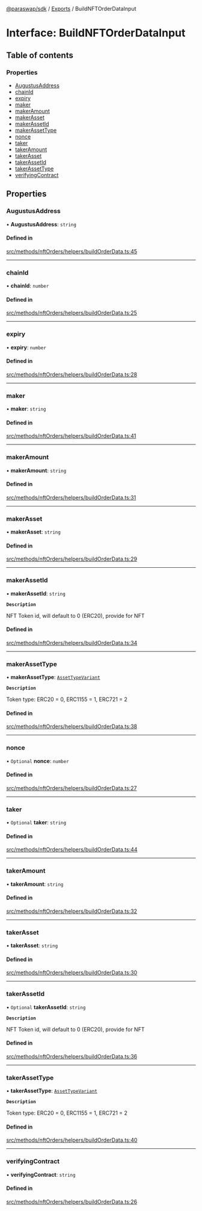 [@paraswap/sdk](../README.md) / [Exports](../modules.md) / BuildNFTOrderDataInput

# Interface: BuildNFTOrderDataInput

## Table of contents

### Properties

- [AugustusAddress](BuildNFTOrderDataInput.md#augustusaddress)
- [chainId](BuildNFTOrderDataInput.md#chainid)
- [expiry](BuildNFTOrderDataInput.md#expiry)
- [maker](BuildNFTOrderDataInput.md#maker)
- [makerAmount](BuildNFTOrderDataInput.md#makeramount)
- [makerAsset](BuildNFTOrderDataInput.md#makerasset)
- [makerAssetId](BuildNFTOrderDataInput.md#makerassetid)
- [makerAssetType](BuildNFTOrderDataInput.md#makerassettype)
- [nonce](BuildNFTOrderDataInput.md#nonce)
- [taker](BuildNFTOrderDataInput.md#taker)
- [takerAmount](BuildNFTOrderDataInput.md#takeramount)
- [takerAsset](BuildNFTOrderDataInput.md#takerasset)
- [takerAssetId](BuildNFTOrderDataInput.md#takerassetid)
- [takerAssetType](BuildNFTOrderDataInput.md#takerassettype)
- [verifyingContract](BuildNFTOrderDataInput.md#verifyingcontract)

## Properties

### AugustusAddress

• **AugustusAddress**: `string`

#### Defined in

[src/methods/nftOrders/helpers/buildOrderData.ts:45](https://github.com/paraswap/paraswap-sdk-limit-orders/blob/chore/LO_pagination_params/src/methods/nftOrders/helpers/buildOrderData.ts#L45)

___

### chainId

• **chainId**: `number`

#### Defined in

[src/methods/nftOrders/helpers/buildOrderData.ts:25](https://github.com/paraswap/paraswap-sdk-limit-orders/blob/chore/LO_pagination_params/src/methods/nftOrders/helpers/buildOrderData.ts#L25)

___

### expiry

• **expiry**: `number`

#### Defined in

[src/methods/nftOrders/helpers/buildOrderData.ts:28](https://github.com/paraswap/paraswap-sdk-limit-orders/blob/chore/LO_pagination_params/src/methods/nftOrders/helpers/buildOrderData.ts#L28)

___

### maker

• **maker**: `string`

#### Defined in

[src/methods/nftOrders/helpers/buildOrderData.ts:41](https://github.com/paraswap/paraswap-sdk-limit-orders/blob/chore/LO_pagination_params/src/methods/nftOrders/helpers/buildOrderData.ts#L41)

___

### makerAmount

• **makerAmount**: `string`

#### Defined in

[src/methods/nftOrders/helpers/buildOrderData.ts:31](https://github.com/paraswap/paraswap-sdk-limit-orders/blob/chore/LO_pagination_params/src/methods/nftOrders/helpers/buildOrderData.ts#L31)

___

### makerAsset

• **makerAsset**: `string`

#### Defined in

[src/methods/nftOrders/helpers/buildOrderData.ts:29](https://github.com/paraswap/paraswap-sdk-limit-orders/blob/chore/LO_pagination_params/src/methods/nftOrders/helpers/buildOrderData.ts#L29)

___

### makerAssetId

• **makerAssetId**: `string`

**`Description`**

NFT Token id, will default to 0 (ERC20), provide for NFT

#### Defined in

[src/methods/nftOrders/helpers/buildOrderData.ts:34](https://github.com/paraswap/paraswap-sdk-limit-orders/blob/chore/LO_pagination_params/src/methods/nftOrders/helpers/buildOrderData.ts#L34)

___

### makerAssetType

• **makerAssetType**: [`AssetTypeVariant`](../modules.md#assettypevariant)

**`Description`**

Token type: ERC20 = 0, ERC1155 = 1, ERC721 = 2

#### Defined in

[src/methods/nftOrders/helpers/buildOrderData.ts:38](https://github.com/paraswap/paraswap-sdk-limit-orders/blob/chore/LO_pagination_params/src/methods/nftOrders/helpers/buildOrderData.ts#L38)

___

### nonce

• `Optional` **nonce**: `number`

#### Defined in

[src/methods/nftOrders/helpers/buildOrderData.ts:27](https://github.com/paraswap/paraswap-sdk-limit-orders/blob/chore/LO_pagination_params/src/methods/nftOrders/helpers/buildOrderData.ts#L27)

___

### taker

• `Optional` **taker**: `string`

#### Defined in

[src/methods/nftOrders/helpers/buildOrderData.ts:44](https://github.com/paraswap/paraswap-sdk-limit-orders/blob/chore/LO_pagination_params/src/methods/nftOrders/helpers/buildOrderData.ts#L44)

___

### takerAmount

• **takerAmount**: `string`

#### Defined in

[src/methods/nftOrders/helpers/buildOrderData.ts:32](https://github.com/paraswap/paraswap-sdk-limit-orders/blob/chore/LO_pagination_params/src/methods/nftOrders/helpers/buildOrderData.ts#L32)

___

### takerAsset

• **takerAsset**: `string`

#### Defined in

[src/methods/nftOrders/helpers/buildOrderData.ts:30](https://github.com/paraswap/paraswap-sdk-limit-orders/blob/chore/LO_pagination_params/src/methods/nftOrders/helpers/buildOrderData.ts#L30)

___

### takerAssetId

• `Optional` **takerAssetId**: `string`

**`Description`**

NFT Token id, will default to 0 (ERC20), provide for NFT

#### Defined in

[src/methods/nftOrders/helpers/buildOrderData.ts:36](https://github.com/paraswap/paraswap-sdk-limit-orders/blob/chore/LO_pagination_params/src/methods/nftOrders/helpers/buildOrderData.ts#L36)

___

### takerAssetType

• **takerAssetType**: [`AssetTypeVariant`](../modules.md#assettypevariant)

**`Description`**

Token type: ERC20 = 0, ERC1155 = 1, ERC721 = 2

#### Defined in

[src/methods/nftOrders/helpers/buildOrderData.ts:40](https://github.com/paraswap/paraswap-sdk-limit-orders/blob/chore/LO_pagination_params/src/methods/nftOrders/helpers/buildOrderData.ts#L40)

___

### verifyingContract

• **verifyingContract**: `string`

#### Defined in

[src/methods/nftOrders/helpers/buildOrderData.ts:26](https://github.com/paraswap/paraswap-sdk-limit-orders/blob/chore/LO_pagination_params/src/methods/nftOrders/helpers/buildOrderData.ts#L26)
